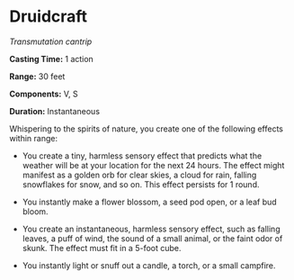 <title>Druidcraft</title>

# Druidcraft

_Transmutation cantrip_

**Casting Time:** 1 action

**Range:** 30 feet

**Components:** V, S

**Duration:** Instantaneous

Whispering to the spirits of nature, you
create one of the following effects within
range:

* You create a tiny, harmless sensory effect
    that predicts what the weather will be at
    your location for the next 24 hours. The
    effect might manifest as a golden orb for
    clear skies, a cloud for rain, falling
    snowflakes for snow, and so on. This
    effect persists for 1 round.

* You instantly make a flower blossom, a seed
    pod open, or a leaf bud bloom.

* You create an instantaneous, harmless
    sensory effect, such as falling leaves, a
    puff of wind, the sound of a small
    animal, or the faint odor of skunk. The
    effect must fit in a 5-foot cube.

* You instantly light or snuff out a candle,
    a torch, or a small campfire.

